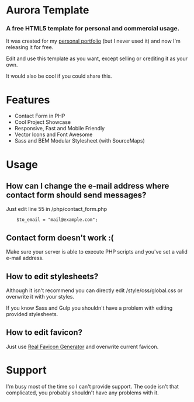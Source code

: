 Aurora Template
===============

### A free HTML5 template for personal and commercial usage.

It was created for my [personal portfolio](http://serafin.io/?utm_source=Aurora-Template&utm_medium=GitHub-Readme&utm_campaign=Freebie) (but I never used it) and now I'm releasing it for free.

Edit and use this template as you want, except selling or crediting it as your own.


It would also be cool if you could share this.




# Features

- Contact Form in PHP
- Cool Project Showcase
- Responsive, Fast and Mobile Friendly
- Vector Icons and Font Awesome
- Sass and BEM Modular Stylesheet (with SourceMaps)



# Usage

## How can I change the e-mail address where contact form should send messages?

Just edit line 55 in /php/contact_form.php

```
    $to_email = "mail@example.com";

```

## Contact form doesn't work :(

Make sure your server is able to execute PHP scripts and you've set a valid e-mail address.


## How to edit stylesheets?

Although it isn't recommend you can directly edit /style/css/global.css or overwrite it with your styles.

If you know Sass and Gulp you shouldn't have a problem with editing provided stylesheets.


## How to edit favicon?

Just use [Real Favicon Generator](http://realfavicongenerator.net/) and overwrite current favicon.


# Support

I'm busy most of the time so I can't provide support. The code isn't that complicated, you probably shouldn't have any problems with it.

